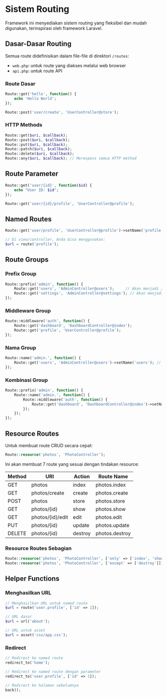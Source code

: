 # Sistem Routing

Framework ini menyediakan sistem routing yang fleksibel dan mudah digunakan, terinspirasi oleh framework Laravel.

## Dasar-Dasar Routing

Semua route didefinisikan dalam file-file di direktori `/routes`:
- `web.php`: untuk route yang diakses melalui web browser
- `api.php`: untuk route API

### Route Dasar

```php
Route::get('hello', function() {
    echo 'Hello World';
});

Route::post('user/create', 'UserController@store');
```

### HTTP Methods

```php
Route::get($uri, $callback);
Route::post($uri, $callback);
Route::put($uri, $callback);
Route::patch($uri, $callback);
Route::delete($uri, $callback);
Route::any($uri, $callback); // Merespons semua HTTP method
```

## Route Parameter

```php
Route::get('user/{id}', function($id) {
    echo "User ID: $id";
});

Route::get('user/{id}/profile', 'UserController@profile');
```

## Named Routes

```php
Route::get('user/profile', 'UserController@profile')->setName('profile');

// Di view/controller, Anda bisa menggunakan:
$url = route('profile');
```

## Route Groups

### Prefix Group

```php
Route::prefix('admin', function() {
    Route::get('users', 'AdminController@users');     // Akan menjadi /admin/users
    Route::get('settings', 'AdminController@settings'); // Akan menjadi /admin/settings
});
```

### Middleware Group

```php
Route::middleware('auth', function() {
    Route::get('dashboard', 'DashboardController@index');
    Route::get('profile', 'UserController@profile');
});
```

### Nama Group

```php
Route::name('admin.', function() {
    Route::get('users', 'AdminController@users')->setName('users'); // Nama menjadi 'admin.users'
});
```

### Kombinasi Group

```php
Route::prefix('admin', function() {
    Route::name('admin.', function() {
        Route::middleware('auth', function() {
            Route::get('dashboard', 'DashboardController@index')->setName('dashboard');
        });
    });
});
```

## Resource Routes

Untuk membuat route CRUD secara cepat:

```php
Route::resource('photos', 'PhotoController');
```

Ini akan membuat 7 route yang sesuai dengan tindakan resource:

| Method | URI                | Action  | Route Name      |
|--------|-------------------|---------|----------------|
| GET    | photos            | index   | photos.index   |
| GET    | photos/create     | create  | photos.create  |
| POST   | photos            | store   | photos.store   |
| GET    | photos/{id}       | show    | photos.show    |
| GET    | photos/{id}/edit  | edit    | photos.edit    |
| PUT    | photos/{id}       | update  | photos.update  |
| DELETE | photos/{id}       | destroy | photos.destroy |

### Resource Routes Sebagian

```php
Route::resource('photos', 'PhotoController', ['only' => ['index', 'show']]);
Route::resource('photos', 'PhotoController', ['except' => ['destroy']]);
```

## Helper Functions

### Menghasilkan URL

```php
// Menghasilkan URL untuk named route
$url = route('user.profile', ['id' => 1]);

// URL dasar
$url = url('about');

// URL untuk asset
$url = asset('css/app.css');
```

### Redirect

```php
// Redirect ke named route
redirect_to('home');

// Redirect ke named route dengan parameter
redirect_to('user.profile', ['id' => 1]);

// Redirect ke halaman sebelumnya
back();
```
